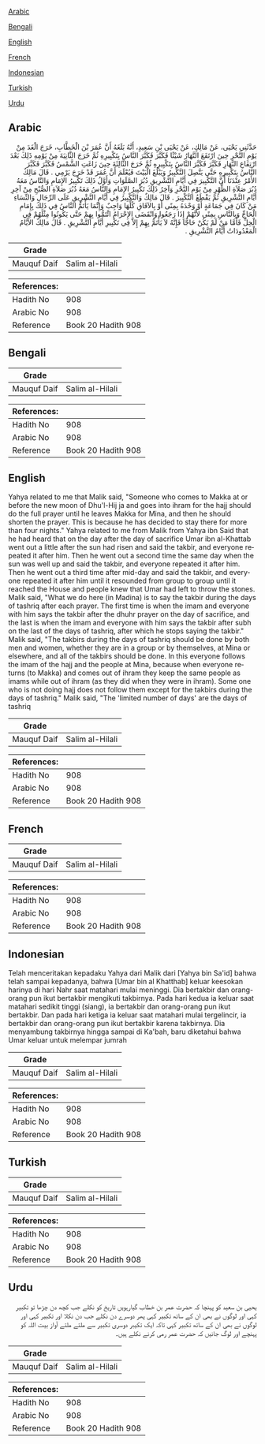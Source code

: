 [Arabic](#arabic)

[Bengali](#bengali)

[English](#english)

[French](#french)

[Indonesian](#indonesian)

[Turkish](#turkish)

[Urdu](#urdu)

## Arabic


<div dir="rtl" lang="ar" style={{fontSize:'larger',backgroundColor:'#f8f9fa',padding:20}}>
حَدَّثَنِي يَحْيَى، عَنْ مَالِكٍ، عَنْ يَحْيَى بْنِ سَعِيدٍ، أَنَّهُ بَلَغَهُ أَنَّ عُمَرَ بْنَ الْخَطَّابِ، خَرَجَ الْغَدَ مِنْ يَوْمِ النَّحْرِ حِينَ ارْتَفَعَ النَّهَارُ شَيْئًا فَكَبَّرَ فَكَبَّرَ النَّاسُ بِتَكْبِيرِهِ ثُمَّ خَرَجَ الثَّانِيَةَ مِنْ يَوْمِهِ ذَلِكَ بَعْدَ ارْتِفَاعِ النَّهَارِ فَكَبَّرَ فَكَبَّرَ النَّاسُ بِتَكْبِيرِهِ ثُمَّ خَرَجَ الثَّالِثَةَ حِينَ زَاغَتِ الشَّمْسُ فَكَبَّرَ فَكَبَّرَ النَّاسُ بِتَكْبِيرِهِ حَتَّى يَتَّصِلَ التَّكْبِيرُ وَيَبْلُغَ الْبَيْتَ فَيُعْلَمَ أَنَّ عُمَرَ قَدْ خَرَجَ يَرْمِي ‏.‏ قَالَ مَالِكٌ الأَمْرُ عِنْدَنَا أَنَّ التَّكْبِيرَ فِي أَيَّامِ التَّشْرِيقِ دُبُرَ الصَّلَوَاتِ وَأَوَّلُ ذَلِكَ تَكْبِيرُ الإِمَامِ وَالنَّاسُ مَعَهُ دُبُرَ صَلاَةِ الظُّهْرِ مِنْ يَوْمِ النَّحْرِ وَآخِرُ ذَلِكَ تَكْبِيرُ الإِمَامِ وَالنَّاسُ مَعَهُ دُبُرَ صَلاَةِ الصُّبْحِ مِنْ آخِرِ أَيَّامِ التَّشْرِيقِ ثُمَّ يَقْطَعُ التَّكْبِيرَ ‏.‏ قَالَ مَالِكٌ وَالتَّكْبِيرُ فِي أَيَّامِ التَّشْرِيقِ عَلَى الرِّجَالِ وَالنِّسَاءِ مَنْ كَانَ فِي جَمَاعَةٍ أَوْ وَحْدَهُ بِمِنًى أَوْ بِالآفَاقِ كُلِّهَا وَاجِبٌ وَإِنَّمَا يَأْتَمُّ النَّاسُ فِي ذَلِكَ بِإِمَامِ الْحَاجِّ وَبِالنَّاسِ بِمِنًى لأَنَّهُمْ إِذَا رَجَعُوا وَانْقَضَى الإِحْرَامُ ائْتَمُّوا بِهِمْ حَتَّى يَكُونُوا مِثْلَهُمْ فِي الْحِلِّ فَأَمَّا مَنْ لَمْ يَكُنْ حَاجًّا فَإِنَّهُ لاَ يَأْتَمُّ بِهِمْ إِلاَّ فِي تَكْبِيرِ أَيَّامِ التَّشْرِيقِ ‏.‏ قَالَ مَالِكٌ الأَيَّامُ الْمَعْدُودَاتُ أَيَّامُ التَّشْرِيقِ ‏.‏
</div>
<div style={{backgroundColor:'#f8f9fa',padding:20, marginBottom: 10}}><table> <thead> <tr> <th>Grade</th> <th></th> </tr> </thead> <tbody> <tr><td>Mauquf Daif</td><td>Salim al-Hilali</td></tr></tbody></table><table> <thead> <tr> <th>References:</th> <th></th> </tr> </thead> <tbody><tr><td>Hadith No</td><td>908</td></tr><tr><td>Arabic No</td><td>908</td></tr><tr><td>Reference</td><td>Book 20 Hadith 908</td></tr></tbody></table></div>

## Bengali


<div dir="ltr" lang="bn" style={{fontSize:'larger',backgroundColor:'#f8f9fa',padding:20}}>

</div>
<div style={{backgroundColor:'#f8f9fa',padding:20, marginBottom: 10}}><table> <thead> <tr> <th>Grade</th> <th></th> </tr> </thead> <tbody> <tr><td>Mauquf Daif</td><td>Salim al-Hilali</td></tr></tbody></table><table> <thead> <tr> <th>References:</th> <th></th> </tr> </thead> <tbody><tr><td>Hadith No</td><td>908</td></tr><tr><td>Arabic No</td><td>908</td></tr><tr><td>Reference</td><td>Book 20 Hadith 908</td></tr></tbody></table></div>

## English


<div dir="ltr" lang="en" style={{fontSize:'larger',backgroundColor:'#f8f9fa',padding:20}}>
Yahya related to me that Malik said, "Someone who comes to Makka at or before the new moon of Dhu'l-Hij ja and goes into ihram for the hajj should do the full prayer until he leaves Makka for Mina, and then he should shorten the prayer. This is because he has decided to stay there for more than four nights." Yahya related to me from Malik from Yahya ibn Said that he had heard that on the day after the day of sacrifice Umar ibn al-Khattab went out a little after the sun had risen and said the takbir, and everyone repeated it after him. Then he went out a second time the same day when the sun was well up and said the takbir, and everyone repeated it after him. Then he went out a third time after mid-day and said the takbir, and everyone repeated it after him until it resounded from group to group until it reached the House and people knew that Umar had left to throw the stones. Malik said, "What we do here (in Madina) is to say the takbir during the days of tashriq after each prayer. The first time is when the imam and everyone with him says the takbir after the dhuhr prayer on the day of sacrifice, and the last is when the imam and everyone with him says the takbir after subh on the last of the days of tashriq, after which he stops saying the takbir." Malik said, "The takbirs during the days of tashriq should be done by both men and women, whether they are in a group or by themselves, at Mina or elsewhere, and all of the takbirs should be done. In this everyone follows the imam of the hajj and the people at Mina, because when everyone returns (to Makka) and comes out of ihram they keep the same people as imams while out of ihram (as they did when they were in ihram). Some one who is not doing hajj does not follow them except for the takbirs during the days of tashriq." Malik said, "The 'limited number of days' are the days of tashriq
</div>
<div style={{backgroundColor:'#f8f9fa',padding:20, marginBottom: 10}}><table> <thead> <tr> <th>Grade</th> <th></th> </tr> </thead> <tbody> <tr><td>Mauquf Daif</td><td>Salim al-Hilali</td></tr></tbody></table><table> <thead> <tr> <th>References:</th> <th></th> </tr> </thead> <tbody><tr><td>Hadith No</td><td>908</td></tr><tr><td>Arabic No</td><td>908</td></tr><tr><td>Reference</td><td>Book 20 Hadith 908</td></tr></tbody></table></div>

## French


<div dir="ltr" lang="fr" style={{fontSize:'larger',backgroundColor:'#f8f9fa',padding:20}}>

</div>
<div style={{backgroundColor:'#f8f9fa',padding:20, marginBottom: 10}}><table> <thead> <tr> <th>Grade</th> <th></th> </tr> </thead> <tbody> <tr><td>Mauquf Daif</td><td>Salim al-Hilali</td></tr></tbody></table><table> <thead> <tr> <th>References:</th> <th></th> </tr> </thead> <tbody><tr><td>Hadith No</td><td>908</td></tr><tr><td>Arabic No</td><td>908</td></tr><tr><td>Reference</td><td>Book 20 Hadith 908</td></tr></tbody></table></div>

## Indonesian


<div dir="ltr" lang="id" style={{fontSize:'larger',backgroundColor:'#f8f9fa',padding:20}}>
Telah menceritakan kepadaku Yahya dari Malik dari [Yahya bin Sa'id] bahwa telah sampai kepadanya, bahwa [Umar bin al Khatthab] keluar keesokan harinya di hari Nahr saat matahari mulai meninggi. Dia bertakbir dan orang-orang pun ikut bertakbir mengikuti takbirnya. Pada hari kedua ia keluar saat matahari sedikit tinggi (siang), ia bertakbir dan orang-orang pun ikut bertakbir. Dan pada hari ketiga ia keluar saat matahari mulai tergelincir, ia bertakbir dan orang-orang pun ikut bertakbir karena takbirnya. Dia menyambung takbirnya hingga sampai di Ka'bah, baru diketahui bahwa Umar keluar untuk melempar jumrah
</div>
<div style={{backgroundColor:'#f8f9fa',padding:20, marginBottom: 10}}><table> <thead> <tr> <th>Grade</th> <th></th> </tr> </thead> <tbody> <tr><td>Mauquf Daif</td><td>Salim al-Hilali</td></tr></tbody></table><table> <thead> <tr> <th>References:</th> <th></th> </tr> </thead> <tbody><tr><td>Hadith No</td><td>908</td></tr><tr><td>Arabic No</td><td>908</td></tr><tr><td>Reference</td><td>Book 20 Hadith 908</td></tr></tbody></table></div>

## Turkish


<div dir="ltr" lang="tr" style={{fontSize:'larger',backgroundColor:'#f8f9fa',padding:20}}>

</div>
<div style={{backgroundColor:'#f8f9fa',padding:20, marginBottom: 10}}><table> <thead> <tr> <th>Grade</th> <th></th> </tr> </thead> <tbody> <tr><td>Mauquf Daif</td><td>Salim al-Hilali</td></tr></tbody></table><table> <thead> <tr> <th>References:</th> <th></th> </tr> </thead> <tbody><tr><td>Hadith No</td><td>908</td></tr><tr><td>Arabic No</td><td>908</td></tr><tr><td>Reference</td><td>Book 20 Hadith 908</td></tr></tbody></table></div>

## Urdu


<div dir="rtl" lang="ur" style={{fontSize:'larger',backgroundColor:'#f8f9fa',padding:20}}>
یحیی بن سعید کو پہنچا کہ حضرت عمر بن خطاب گیارہویں تاریخ کو نکلے جب کچھ دن چڑھا تو تکبیر کہی اور لوگوں نے بھی ان کے ساتھ تکبیر کہی پھر دوسرے دن نکلے جب دن نکلا اور تکبیر کہی اور لوگوں نے بھی ان کے ساتھ تکبیر کہی تاکہ ایک تکیبر دوسری تکبیر سے ملتے ملتے آواز بیت اللہ کو پہنچے اور لوگ جانیں کہ حضرت عمر رمی کرنے نکلے ہیں۔
</div>
<div style={{backgroundColor:'#f8f9fa',padding:20, marginBottom: 10}}><table> <thead> <tr> <th>Grade</th> <th></th> </tr> </thead> <tbody> <tr><td>Mauquf Daif</td><td>Salim al-Hilali</td></tr></tbody></table><table> <thead> <tr> <th>References:</th> <th></th> </tr> </thead> <tbody><tr><td>Hadith No</td><td>908</td></tr><tr><td>Arabic No</td><td>908</td></tr><tr><td>Reference</td><td>Book 20 Hadith 908</td></tr></tbody></table></div>